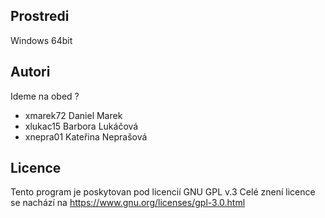 Prostredi
---------

Windows 64bit

Autori
------

Ideme na obed ? 
- xmarek72 Daniel Marek 
- xlukac15 Barbora Lukáčová 
- xnepra01 Kateřina Neprašová 

Licence
-------

Tento program je poskytovan pod licencií GNU GPL v.3 
Celé znení licence se nachází na  https://www.gnu.org/licenses/gpl-3.0.html

